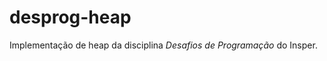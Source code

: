 desprog-heap
============

Implementação de heap da disciplina *Desafios de Programação* do Insper.
